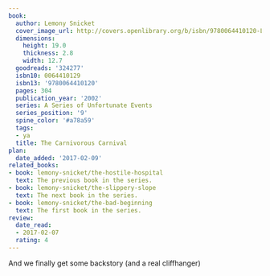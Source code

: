 ```yaml
---
book:
  author: Lemony Snicket
  cover_image_url: http://covers.openlibrary.org/b/isbn/9780064410120-L.jpg
  dimensions:
    height: 19.0
    thickness: 2.8
    width: 12.7
  goodreads: '324277'
  isbn10: 0064410129
  isbn13: '9780064410120'
  pages: 304
  publication_year: '2002'
  series: A Series of Unfortunate Events
  series_position: '9'
  spine_color: '#a78a59'
  tags:
  - ya
  title: The Carnivorous Carnival
plan:
  date_added: '2017-02-09'
related_books:
- book: lemony-snicket/the-hostile-hospital
  text: The previous book in the series.
- book: lemony-snicket/the-slippery-slope
  text: The next book in the series.
- book: lemony-snicket/the-bad-beginning
  text: The first book in the series.
review:
  date_read:
  - 2017-02-07
  rating: 4
---
```


And we finally get some backstory (and a real cliffhanger)

